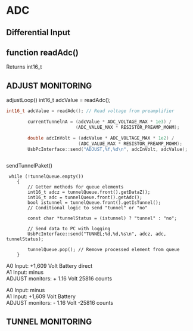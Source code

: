 # ADC
## Differential Input   

## function readAdc() 
Returns int16_t

## ADJUST MONITORING

adjustLoop()
int16_t adcValue = readAdc();

```cpp
int16_t adcValue = readAdc(); // Read voltage from preamplifier

        currentTunnelnA = (adcValue * ADC_VOLTAGE_MAX * 1e3) /
                          (ADC_VALUE_MAX * RESISTOR_PREAMP_MOHM);

        double adcInVolt = (adcValue * ADC_VOLTAGE_MAX * 1e2) /
                           (ADC_VALUE_MAX * RESISTOR_PREAMP_MOHM);
        UsbPcInterface::send("ADJUST,%f,%d\n", adcInVolt, adcValue);



```
sendTunnelPaket()
```
 while (!tunnelQueue.empty())
    {
        // Getter methods for queue elements
        int16_t adcz = tunnelQueue.front().getDataZ();
        int16_t adc = tunnelQueue.front().getAdc();
        bool istunnel = tunnelQueue.front().getIsTunnel();
        // Conditional logic to send "tunnel" or "no"
       
        const char *tunnelStatus = (istunnel) ? "tunnel" : "no";

        // Send data to PC with logging
        UsbPcInterface::send("TUNNEL;%d,%d,%s\n", adcz, adc, tunnelStatus);

        tunnelQueue.pop(); // Remove processed element from queue
    }
```



A0 Input:  +1,609 Volt Battery direct  
A1 Input:  minus  
ADJUST monitors: + 1.16 Volt  25816 counts

A0 Input: minus   
A1 Input: +1,609 Volt Battery   
ADJUST monitors: - 1.16 Volt  -25816 counts

## TUNNEL MONITORING
